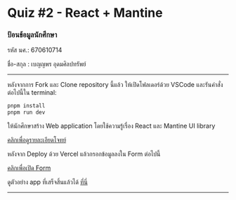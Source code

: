 # Quiz #2 - React + Mantine

### ป้อนข้อมูลนักศึกษา

รหัส นศ.: 670610714

ชื่อ-สกุล : เบญญพร อุดมศิลปทรัพย์

---

หลังจากการ Fork และ Clone repository นี้แล้ว ให้เปิดโฟลเดอร์ด้วย VSCode และรันคำสั่งต่อไปนี้ใน terminal:

```bash
pnpm install
pnpm run dev
```

ให้นักศึกษาสร้าง Web application โดยใช้ความรู้เรื่อง React และ Mantine UI library

[คลิกเพื่อดูรายละเอียดโจทย์](https://o365cmu-my.sharepoint.com/:b:/g/personal/dome_potikanond_cmu_ac_th/EYPxo0P_4KpMvJnSzd7XBpkBtinqpFvUQ3lEkbF8oaDAqg?e=qGHP8M)

หลังจาก Deploy ด้วย Vercel แล้วกรอกข้อมูลลงใน Form ต่อไปนี้

[คลิกเพื่อเปิด Form](https://forms.office.com/r/JMPA7ZSFj0)

ดูตัวอย่าง app ที่เสร็จสิ้นแล้วได้ [ที่นี่](https://quiz2-chanadda-j4bopmzo9.vercel.app/)

---

